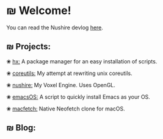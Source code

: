 ₪ Welcome!
========

You can read the Nushire devlog [here](/tags/devlog/).

₪ Projects:
---------

❀ [hx:](https://github.com/neetware/hx) A package manager for an easy installation of scripts.

❀ [coreutils:](https://github.com/neetware/coreutils) My attempt at rewriting unix coreutils.

❀ [nushire:](/tags/nushire/) My Voxel Engine. Uses OpenGL.

❀ [emacsOS:](https://github.com/neetware/emacsos) A script to quickly install Emacs as your OS.

❀ [macfetch:](https://github.com/neetware/macfetch) Native Neofetch clone for macOS.

₪ Blog:
---------